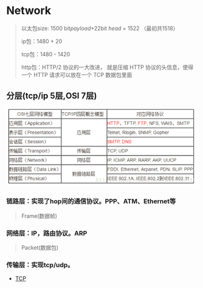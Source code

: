 
# Network
>以太包size: 1500 bit*payload*+22bit *head* = 1522 （最初共1518）
>
>ip包：1480 + 20
>
>tcp包：1480 - 1420
>
>http包：HTTP/2 协议的一大改进， 就是压缩 HTTP 协议的头信息，使得一个 HTTP 请求可以放在一个 TCP 数据包里面

## 分层(tcp/ip 5层,OSI 7层)

![net_protocols](https://raw.githubusercontent.com/e1nfalda/IAaFaJdFLzSk/ignore/uPic/net_protocols.png)

### 链路层：实现了hop间的通信协议。PPP、ATM、Ethernet等

> Frame(数据帧)

### 网络层：IP，路由协议。ARP

> Packet(数据包)

### 传输层：实现tcp/udp。
  * [TCP](TCP)

